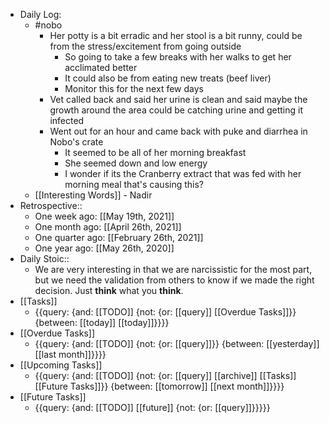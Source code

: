 - Daily Log:
    - #nobo
        - Her potty is a bit erradic and her stool is a bit runny, could be from the stress/excitement from going outside
            - So going to take a few breaks with her walks to get her acclimated better
            - It could also be from eating new treats (beef liver)
            - Monitor this for the next few days
        - Vet called back and said her urine is clean and said maybe the growth around the area could be catching urine and getting it infected
        - Went out for an hour and came back with puke and diarrhea in Nobo's crate
            - It seemed to be all of her morning breakfast
            - She seemed down and low energy
            - I wonder if its the Cranberry extract that was fed with her morning meal that's causing this?
    - [[Interesting Words]] - Nadir
- Retrospective::
    - One week ago: [[May 19th, 2021]]
    - One month ago: [[April 26th, 2021]]
    - One quarter ago: [[February 26th, 2021]]
    - One year ago: [[May 26th, 2020]]
- Daily Stoic::
    - We are very interesting in that we are narcissistic for the most part, but we need the validation from others to know if we made the right decision. Just __think__ what you __think__.
- [[Tasks]]
    - {{query: {and: [[TODO]] {not: {or: [[query]] [[Overdue Tasks]]}} {between: [[today]] [[today]]}}}}
- [[Overdue Tasks]]
    - {{query: {and: [[TODO]] {not: {or: [[query]]}} {between: [[yesterday]] [[last month]]}}}}
- [[Upcoming Tasks]]
    - {{query: {and: [[TODO]] {not: {or: [[query]] [[archive]] [[Tasks]] [[Future Tasks]]}} {between: [[tomorrow]] [[next month]]}}}}
- [[Future Tasks]]
    - {{query: {and: [[TODO]] [[future]] {not: {or: [[query]]}}}}}
